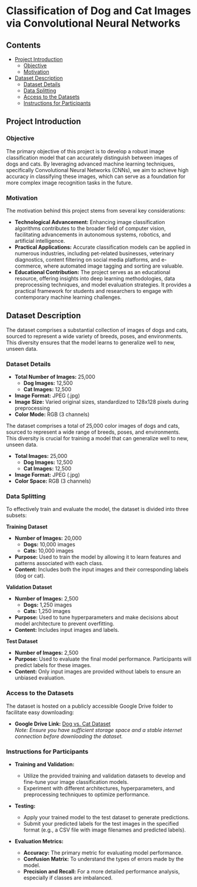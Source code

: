 # Classification of Dog and Cat Images via Convolutional Neural Networks

## Contents

<!-- toc -->

- [Project Introduction](#project-introduction)
  - [Objective](#objective)
  - [Motivation](#motivation)</br>
- [Dataset Description](#dataset-description)
  - [Dataset Details](#dataset-details)
  - [Data Splitting](#data-splitting)
  - [Access to the Datasets](#access-to-the-datasets)
  - [Instructions for Participants](#instructions-for-participants)

<!-- tocstop -->

## Project Introduction

### Objective

The primary objective of this project is to develop a robust image classification model that can accurately distinguish between images of dogs and cats. By leveraging advanced machine learning techniques, specifically Convolutional Neural Networks (CNNs), we aim to achieve high accuracy in classifying these images, which can serve as a foundation for more complex image recognition tasks in the future.

### Motivation

The motivation behind this project stems from several key considerations:
- **Technological Advancement:** Enhancing image classification algorithms contributes to the broader field of computer vision, facilitating advancements in autonomous systems, robotics, and artificial intelligence.
- **Practical Applications:** Accurate classification models can be applied in numerous industries, including pet-related businesses, veterinary diagnostics, content filtering on social media platforms, and e-commerce, where automated image tagging and sorting are valuable.
- **Educational Contribution:** The project serves as an educational resource, offering insights into deep learning methodologies, data preprocessing techniques, and model evaluation strategies. It provides a practical framework for students and researchers to engage with contemporary machine learning challenges.

## Dataset Description

The dataset comprises a substantial collection of images of dogs and cats, sourced to represent a wide variety of breeds, poses, and environments. This diversity ensures that the model learns to generalize well to new, unseen data.

### Dataset Details

- **Total Number of Images:** 25,000
  - **Dog Images:** 12,500
  - **Cat Images:** 12,500
- **Image Format:** JPEG (.jpg)
- **Image Size:** Varied original sizes, standardized to 128x128 pixels during preprocessing
- **Color Mode:** RGB (3 channels)

The dataset comprises a total of 25,000 color images of dogs and cats, sourced to represent a wide range of breeds, poses, and environments. This diversity is crucial for training a model that can generalize well to new, unseen data.
- **Total Images:** 25,000
  - **Dog Images:** 12,500
  - **Cat Images:** 12,500
- **Image Format:** JPEG (.jpg)
- **Color Space:** RGB (3 channels)

### Data Splitting

To effectively train and evaluate the model, the dataset is divided into three subsets:

**Training Dataset**
- **Number of Images:** 20,000
  - **Dogs:** 10,000 images
  - **Cats:** 10,000 images
- **Purpose:** Used to train the model by allowing it to learn features and patterns associated with each class.
- **Content:** Includes both the input images and their corresponding labels (dog or cat).

**Validation Dataset**
- **Number of Images:** 2,500
  - **Dogs:** 1,250 images
  - **Cats:** 1,250 images
- **Purpose:** Used to tune hyperparameters and make decisions about model architecture to prevent overfitting.
- **Content:** Includes input images and labels.

**Test Dataset**
- **Number of Images:** 2,500
- **Purpose:** Used to evaluate the final model performance. Participants will predict labels for these images.
- **Content:** Only input images are provided without labels to ensure an unbiased evaluation.

### Access to the Datasets

The dataset is hosted on a publicly accessible Google Drive folder to facilitate easy downloading:
- **Google Drive Link:** [Dog vs. Cat Dataset](https://drive.google.com/file/d/1PnSKt8yS87-a-v6NitmCfH_xg1p2YQju/view?usp=drive_link) </br>
*Note: Ensure you have sufficient storage space and a stable internet connection before downloading the dataset.*

### Instructions for Participants

- **Training and Validation:**
  - Utilize the provided training and validation datasets to develop and fine-tune your image classification models.
  - Experiment with different architectures, hyperparameters, and preprocessing techniques to optimize performance.

- **Testing:**
  - Apply your trained model to the test dataset to generate predictions.
  - Submit your predicted labels for the test images in the specified format (e.g., a CSV file with image filenames and predicted labels).

- **Evaluation Metrics:**
  - **Accuracy:** The primary metric for evaluating model performance.
  - **Confusion Matrix:** To understand the types of errors made by the model.
  - **Precision and Recall:** For a more detailed performance analysis, especially if classes are imbalanced.
